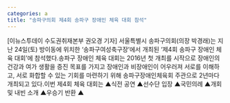 ```yaml
---
categories: a
title: "송파구의회 제4회 송파구 장애인 체육 대회 참석"
---
```

[이뉴스투데이 수도권취재본부 권오경 기자] 서울특별시 송파구의회(의장 박경래)는 지난 24일(토) 방이동에 위치한 ‘송파구여성축구장’에서 개최된 ‘제4회 송파구 장애인 체육 대회’에 참석했다.송파구 장애인 체육 대회는 2016년 첫 개최를 시작으로 장애인의 건강과 여가 생활을 증진 목표를 가지고 장애인과 비장애인이 어우러져 서로를 이해하고, 서로 화합할 수 있는 기회를 마련하기 위해 송파구장애인체육회 주관으로 2년마다 개최되고 있다.이번 제4회 체육 대회는 ▲식전 공연 ▲선수단 입장 ▲국민의례 ▲개회 및 내빈 소개 ▲우승기 반환 ▲